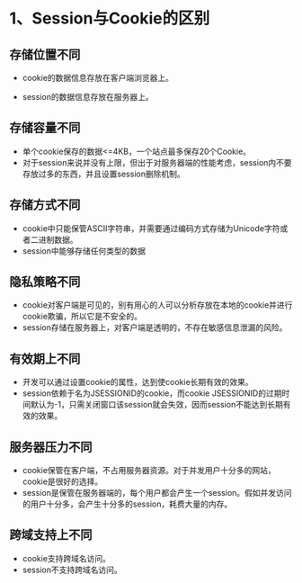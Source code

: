 # 1、Session与Cookie的区别

## 存储位置不同

- cookie的数据信息存放在客户端浏览器上。

- session的数据信息存放在服务器上。

## 存储容量不同

- 单个cookie保存的数据<=4KB，一个站点最多保存20个Cookie。
- 对于session来说并没有上限，但出于对服务器端的性能考虑，session内不要存放过多的东西，并且设置session删除机制。

## 存储方式不同

- cookie中只能保管ASCII字符串，并需要通过编码方式存储为Unicode字符或者二进制数据。
- session中能够存储任何类型的数据

## 隐私策略不同

- cookie对客户端是可见的，别有用心的人可以分析存放在本地的cookie并进行cookie欺骗，所以它是不安全的。
- session存储在服务器上，对客户端是透明的，不存在敏感信息泄漏的风险。

## 有效期上不同

- 开发可以通过设置cookie的属性，达到使cookie长期有效的效果。
- session依赖于名为JSESSIONID的cookie，而cookie JSESSIONID的过期时间默认为-1，只需关闭窗口该session就会失效，因而session不能达到长期有效的效果。

## 服务器压力不同

- cookie保管在客户端，不占用服务器资源。对于并发用户十分多的网站，cookie是很好的选择。
- session是保管在服务器端的，每个用户都会产生一个session。假如并发访问的用户十分多，会产生十分多的session，耗费大量的内存。

## 跨域支持上不同

- cookie支持跨域名访问。
- session不支持跨域名访问。